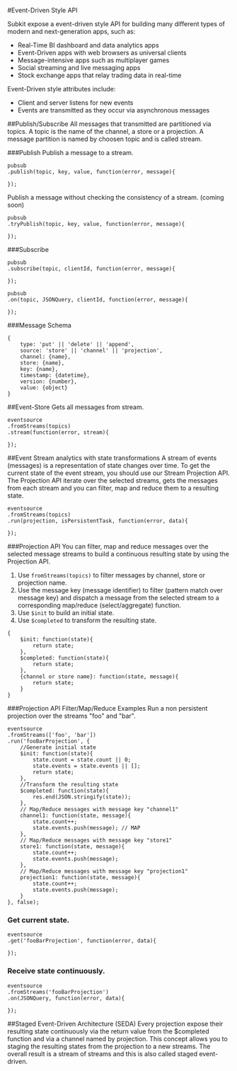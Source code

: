 #Event-Driven Style API

Subkit expose a event-driven style API for building many different types of modern and next-generation apps, such as:

* Real-Time BI dashboard and data analytics apps
* Event-Driven apps with web browsers as universal clients
* Message-intensive apps such as multiplayer games
* Social streaming and live messaging apps
* Stock exchange apps that relay trading data in real-time

Event-Driven style attributes include:

* Client and server listens for new events
* Events are transmitted as they occur via asynchronous messages 

##Publish/Subscribe
All messages that transmitted are partitioned via topics. A topic is the name of the channel, a store or a projection. A message partition is named by choosen topic and is called stream.

###Publish
Publish a message to a stream.
```
pubsub
.publish(topic, key, value, function(error, message){
	
});
```

Publish a message without checking the consistency of a stream. (coming soon)
```
pubsub
.tryPublish(topic, key, value, function(error, message){
	
});
```

###Subscribe
```
pubsub
.subscribe(topic, clientId, function(error, message){
	
});
```

```
pubsub
.on(topic, JSONQuery, clientId, function(error, message){
	
});
```

###Message Schema
```
{
	type: 'put' || 'delete' || 'append',
	source: 'store' || 'channel' || 'projection',
	channel: {name},
	store: {name},
	key: {name},
	timestamp: {datetime},
	version: {number},
	value: {object}
}
```

##Event-Store
Gets all messages from stream.
```
eventsource
.fromStreams(topics)
.stream(function(error, stream){
	
});
```

##Event Stream analytics with state transformations
A stream of events (messages) is a representation of state changes over time. To get the current state of the event stream, you should use our Stream Projection API. The Projection API iterate over the selected streams, gets the messages from each stream and you can filter, map and reduce them to a resulting state. 

```
eventsource
.fromStreams(topics)
.run(projection, isPersistentTask, function(error, data){
	
});

```

###Projection API
You can filter, map and reduce messages over the selected message streams to build a continuous resulting state by using the Projection API.  

1. Use `fromStreams(topics)` to filter messages by channel, store or projection name.  
2. Use the message key (message identifier) to filter (pattern match over message key) and dispatch a message from the selected stream to a corresponding map/reduce (select/aggregate) function.  
3. Use `$init` to build an initial state.  
4. Use `$completed` to transform the resulting state.  

```
{
	$init: function(state){
		return state;
	},
	$completed: function(state){
		return state;
	},
	{channel or store name}: function(state, message){
		return state;
	}
}
```

###Projection API Filter/Map/Reduce Examples
Run a non persistent projection over the streams "foo" and "bar". 
```
eventsource
.fromStreams(['foo', 'bar'])
.run('fooBarProjection', {
	//Generate initial state
	$init: function(state){
		state.count = state.count || 0;
		state.events = state.events || [];
		return state;
	},
	//Transform the resulting state 
	$completed: function(state){
		res.end(JSON.stringify(state));
	},
	// Map/Reduce messages with message key "channel1"
	channel1: function(state, message){
		state.count++; 
		state.events.push(message); // MAP
	},
	// Map/Reduce messages with message key "store1"
	store1: function(state, message){
		state.count++;
		state.events.push(message);
	},
	// Map/Reduce messages with message key "projection1"
	projection1: function(state, message){
		state.count++;
		state.events.push(message);
	}
}, false);
```

### Get current state.
```
eventsource
.get('fooBarProjection', function(error, data){
	
});
```
### Receive state continuously.
```
eventsource
.fromStreams('fooBarProjection')
.on(JSONQuery, function(error, data){
	
});
```

##Staged Event-Driven Architecture (SEDA)
Every projection expose their resulting state continuously via the return value from the $completed function and via a channel named by projection. This concept allows you to staging the resulting states from the projection to a new streams. The overall result is a stream of streams and this is also called staged event-driven.